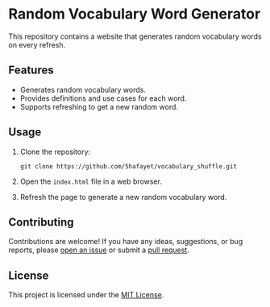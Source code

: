 # Random Vocabulary Word Generator

This repository contains a website that generates random vocabulary words on every refresh.

## Features

- Generates random vocabulary words.
- Provides definitions and use cases for each word.
- Supports refreshing to get a new random word.

## Usage

1. Clone the repository:

   ```shell
   git clone https://github.com/5hafayet/vocabulary_shuffle.git
   ```

2. Open the `index.html` file in a web browser.

3. Refresh the page to generate a new random vocabulary word.

## Contributing

Contributions are welcome! If you have any ideas, suggestions, or bug reports, please [open an issue](https://github.com/5hafayet/vocabulary_shuffle/issues) or submit a [pull request](https://github.com/5hafayet/vocabulary_shuffle/pulls).

## License

This project is licensed under the [MIT License](LICENSE).
